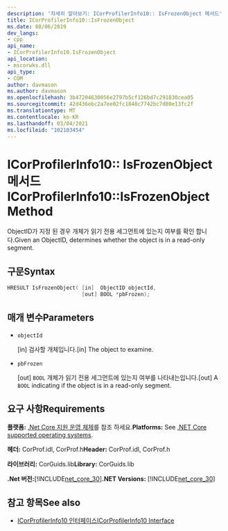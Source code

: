 ```yaml
---
description: '자세히 알아보기: ICorProfilerInfo10:: IsFrozenObject 메서드'
title: ICorProfilerInfo10::IsFrozenObject
ms.date: 08/06/2019
dev_langs:
- cpp
api_name:
- ICorProfilerInfo10.IsFrozenObject
api_location:
- mscorwks.dll
api_type:
- COM
author: davmason
ms.author: davmason
ms.openlocfilehash: 3b47204630056e2797b5cf126bd7c291830cea05
ms.sourcegitcommit: 42d436ebc2a7ee02fc1848c7742bc7d80e13fc2f
ms.translationtype: MT
ms.contentlocale: ko-KR
ms.lasthandoff: 03/04/2021
ms.locfileid: "102103454"
---
```

# <a name="icorprofilerinfo10isfrozenobject-method"></a><span data-ttu-id="5f2c2-103">ICorProfilerInfo10:: IsFrozenObject 메서드</span><span class="sxs-lookup"><span data-stu-id="5f2c2-103">ICorProfilerInfo10::IsFrozenObject Method</span></span>

<span data-ttu-id="5f2c2-104">ObjectID가 지정 된 경우 개체가 읽기 전용 세그먼트에 있는지 여부를 확인 합니다.</span><span class="sxs-lookup"><span data-stu-id="5f2c2-104">Given an ObjectID, determines whether the object is in a read-only segment.</span></span>

## <a name="syntax"></a><span data-ttu-id="5f2c2-105">구문</span><span class="sxs-lookup"><span data-stu-id="5f2c2-105">Syntax</span></span>

```cpp
HRESULT IsFrozenObject( [in]  ObjectID objectId,
                        [out] BOOL *pbFrozen);
```

## <a name="parameters"></a><span data-ttu-id="5f2c2-106">매개 변수</span><span class="sxs-lookup"><span data-stu-id="5f2c2-106">Parameters</span></span>

- `objectId`

  <span data-ttu-id="5f2c2-107">\[in] 검사할 개체입니다.</span><span class="sxs-lookup"><span data-stu-id="5f2c2-107">\[in] The object to examine.</span></span>

- `pbFrozen`

  <span data-ttu-id="5f2c2-108">\[out] `BOOL` 개체가 읽기 전용 세그먼트에 있는지 여부를 나타내는입니다.</span><span class="sxs-lookup"><span data-stu-id="5f2c2-108">\[out] A `BOOL` indicating if the object is in a read-only segment.</span></span>

## <a name="requirements"></a><span data-ttu-id="5f2c2-109">요구 사항</span><span class="sxs-lookup"><span data-stu-id="5f2c2-109">Requirements</span></span>

<span data-ttu-id="5f2c2-110">**플랫폼:** [.Net Core 지원 운영 체제](../../../core/install/windows.md?pivots=os-windows)를 참조 하세요.</span><span class="sxs-lookup"><span data-stu-id="5f2c2-110">**Platforms:** See [.NET Core supported operating systems](../../../core/install/windows.md?pivots=os-windows).</span></span>

<span data-ttu-id="5f2c2-111">**헤더:** CorProf.idl, CorProf.h</span><span class="sxs-lookup"><span data-stu-id="5f2c2-111">**Header:** CorProf.idl, CorProf.h</span></span>

<span data-ttu-id="5f2c2-112">**라이브러리:** CorGuids.lib</span><span class="sxs-lookup"><span data-stu-id="5f2c2-112">**Library:** CorGuids.lib</span></span>

<span data-ttu-id="5f2c2-113">**.Net 버전:**[!INCLUDE[net_core_30](../../../../includes/net-core-30-md.md)]</span><span class="sxs-lookup"><span data-stu-id="5f2c2-113">**.NET Versions:** [!INCLUDE[net_core_30](../../../../includes/net-core-30-md.md)]</span></span>

## <a name="see-also"></a><span data-ttu-id="5f2c2-114">참고 항목</span><span class="sxs-lookup"><span data-stu-id="5f2c2-114">See also</span></span>

- [<span data-ttu-id="5f2c2-115">ICorProfilerInfo10 인터페이스</span><span class="sxs-lookup"><span data-stu-id="5f2c2-115">ICorProfilerInfo10 Interface</span></span>](icorprofilerinfo10-interface.md)
